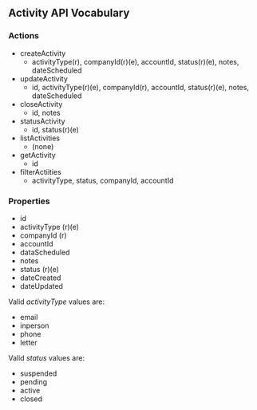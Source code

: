 ## Activity API Vocabulary

### Actions

 * createActivity
   * activityType(r), companyId(r)(e), accountId, status(r)(e), notes, dateScheduled
 * updateActivity
   * id, activityType(r)(e), companyId(r), accountId, status(r)(e), notes, dateScheduled
 * closeActivity
   * id, notes 
 * statusActivity
   * id, status(r)(e)
 * listActivities
   * (none)
 * getActivity
   * id
 * filterActiities
   * activityType, status, companyId, accountId

### Properties

* id
* activityType (r)(e)
* companyId (r)
* accountId
* dataScheduled
* notes
* status (r)(e)
* dateCreated
* dateUpdated 

Valid _activityType_ values are:
- email
- inperson
- phone
- letter

Valid _status_ values are:
 - suspended
 - pending
 - active
 - closed


